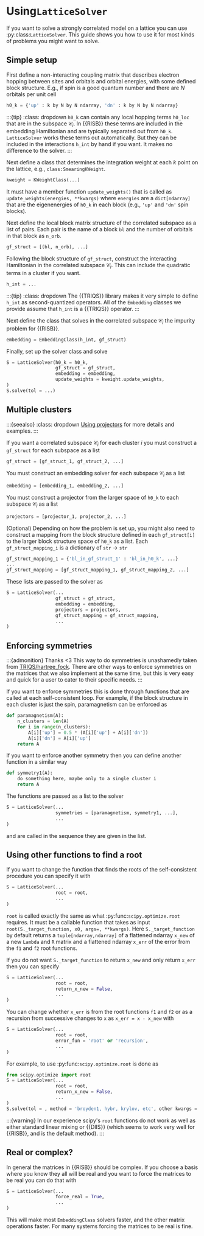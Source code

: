 # Using`LatticeSolver`

If you want to solve a strongly correlated model on a lattice you can use 
:py:class:`LatticeSolver`. This guide shows you how to use it for most kinds 
of problems you might want to solve.

## Simple setup

First define a non-interacting coupling matrix that describes electron 
hopping between sites and orbitals and orbital energies, with some defined 
block structure. E.g., if spin is a good quantum number and there are 
$N$ orbitals per unit cell

```python
h0_k = {'up' : k by N by N ndarray, 'dn' : k by N by N ndarray}
```

:::{tip}
:class: dropdown
`h0_k` can contain any local hopping terms `h0_loc` that are in the subspace 
$\mathcal{C}_i$. In {{RISB}} these terms are included in the embedding 
Hamiltonian and are typically separated out from `h0_k`. `LatticeSolver` works 
these terms out automatically. But they can be included in 
the interactions `h_int` by hand if you want. It makes no difference to 
the solver.
:::

Next define a class that determines the integration weight at each $k$ point 
on the lattice, e.g., `class:SmearingKWeight`.

```python
kweight = KWeightClass(...)
```

It must have a member function `update_weights()` that is called as 
`update_weights(energies, **kwargs)` where `energies` are a `dict[ndarray]` 
that are the eigenenergies of `h0_k` in each block (e.g., `'up'` and `'dn'` 
spin blocks).

Next define the local block matrix structure of the correlated subspace 
as a list of pairs. Each pair is the name of a block `bl` and the number of 
orbitals in that block as `n_orb`.

```python
gf_struct = [(bl, n_orb), ...]
```

Following the block structure of `gf_struct`, construct the interacting 
Hamiltonian in the correlated subspace $\mathcal{C}_i$. This can include 
the quadratic terms in a cluster if you want.

```python
h_int = ...
```

:::{tip}
:class: dropdown
The {{TRIQS}} library makes it very simple to define 
`h_int` as second-quantized operators. All of the `Embedding` classes we 
provide assume that `h_int` is a {{TRIQS}} operator.
:::

Next define the class that solves in the correlated subspace $\mathcal{C}_i$ 
the impurity problem for {{RISB}}.

```python
embedding = EmbeddingClass(h_int, gf_struct)
```

Finally, set up the solver class and solve

```python
S = LatticeSolver(h0_k = h0_k,
                  gf_struct = gf_struct,
                  embedding = embedding,
                  update_weights = kweight.update_weights,
)
S.solve(tol = ...)
```

## Multiple clusters

:::{seealso}
:class: dropdown
[Using projectors](../how-to/projectors.md) for more details and examples.
:::

If you want a correlated subspace $\mathcal{C}_i$ for each cluster $i$ you 
must construct a `gf_struct` for each subspace as a list

```python
gf_struct = [gf_struct_1, gf_struct_2, ...]
```

You must construct an embedding solver for each subspace $\mathcal{C}_i$ as 
a list 

```python
embedding = [embedding_1, embedding_2, ...]
```

You must construct a projector from the larger space of `h0_k` to each 
subspace $\mathcal{C}_i$ as a list

```python
projectors = [projector_1, projector_2, ...]
```

(Optional) Depending on how the problem is set up, you might also need to 
construct a mapping from the block structure defined in each `gf_struct[i]` 
to the larger block structure space of `h0_k` as a list. Each 
`gf_struct_mapping_i` is a dictionary of `str` $\rightarrow$ `str`

```python
gf_struct_mapping_1 = {'bl_in_gf_struct_1' : 'bl_in_h0_k', ...}
...
gf_struct_mapping = [gf_struct_mapping_1, gf_struct_mapping_2, ...]
```

These lists are passed to the solver as

```python
S = LatticeSolver(...
                  gf_struct = gf_struct,
                  embedding = embedding,
                  projectors = projectors,
                  gf_struct_mapping = gf_struct_mapping,
                  ...
)
```

## Enforcing symmetries

:::{admonition} Thanks <3
This way to do symmetries is unashamedly taken from 
[TRIQS/hartree_fock](https://triqs.github.io/hartree_fock). There are other 
ways to enforce symmetries on the matrices that we also implement at the 
same time, but this is very easy and quick for a user to cater to their 
specific needs.
:::

If you want to enforce symmetries this is done through functions that are 
called at each self-consistent loop. For example, if the block structure in 
each cluster is just the spin, paramagnetism can be enforced as

```python
def paramagnetism(A):
    n_clusters = len(A)
    for i in range(n_clusters):
        A[i]['up'] = 0.5 * (A[i]['up'] + A[i]['dn'])
        A[i]['dn'] = A[i]['up']
    return A
```

If you want to enforce another symmetry then you can define another 
function in a similar way

```python
def symmetry1(A):
    do something here, maybe only to a single cluster i
    return A
```

The functions are passed as a list to the solver

```python
S = LatticeSolver(...
                  symmetries = [paramagnetism, symmetry1, ...],
                  ...
)
```

and are called in the sequence they are given in the list.

## Using other functions to find a root

If you want to change the function that finds the roots of the 
self-consistent procedure you can specify it with 

```python
S = LatticeSolver(...
                  root = root,
                  ...
)
```

`root` is called exactly the same as what :py:func:`scipy.optimize.root` 
requires. It must be a callable function that takes as input 
`root(S._target_function, x0, args=, **kwargs)`. Here `S._target_function` 
by default returns a `tuple[ndarray,ndarray]` of a flattened ndarray `x_new` 
of a new `Lambda` and `R` matrix and a flattened ndarray `x_err` of the error 
from the `f1` and `f2` root functions. 

If you do not want `S._target_function` to return `x_new` and only return 
`x_err` then you can specify

```python
S = LatticeSolver(...
                  root = root,
                  return_x_new = False,
                  ...
)
```

You can change whether `x_err` is from the root functions `f1` and 
`f2` or as a recursion from successive changes to `x` as 
`x_err = x - x_new` with

```python
S = LatticeSolver(...
                  root = root,
                  error_fun = 'root' or 'recursion',
                  ...
)
```

For example, to use :py:func:`scipy.optimize.root` is done as

```python
from scipy.optimize import root
S = LatticeSolver(...
                  root = root,
                  return_x_new = False,
                  ...
)
S.solve(tol = , method = 'broyden1, hybr, krylov, etc', other kwargs = )
```

:::{warning}
In our experience scipy's `root` functions do not work as well as either 
standard linear mixing or {{DIIS}} (which seems to work very well for 
{{RISB}}, and is the default method).
:::

## Real or complex?

In general the matrices in {{RISB}} should be complex. If you choose a basis 
where you know they all will be real and you want to force the matrices to 
be real you can do that with

```python
S = LatticeSolver(...
                  force_real = True,
                  ...
)
```

This will make most `EmbeddingClass` solvers faster, and the other matrix 
operations faster. For many systems forcing the matrices to be real is fine.